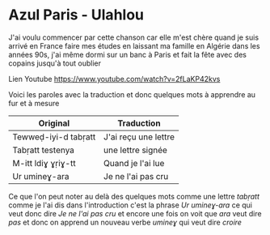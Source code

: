 # Azul Paris - Ulahlou

J'ai voulu commencer par cette chanson car elle m'est chère quand je suis arrivé en France faire mes études en laissant ma famille en Algérie dans les années 90s, j'ai même dormi sur un banc à Paris et fait la fête avec des copains jusqu'à tout oublier

Lien Youtube https://www.youtube.com/watch?v=2fLaKP42kvs

Voici les paroles avec la traduction et donc quelques mots à apprendre au fur et à mesure

Original | Traduction
--- | ---
Tewweḍ-iyi-d tabṛatt | J'ai reçu une lettre
Tabṛatt testenya | une lettre signée
M-itt ldiɣ ɣṛiɣ-tt | Quand je l'ai lue
Ur umineɣ-ara | Je ne l'ai pas cru

Ce que l'on peut noter au delà des quelques mots comme une lettre *tabṛatt* comme je l'ai dis dans l'introduction c'est la phrase *Ur umineɣ-ara* ce qui veut donc dire *Je ne l'ai pas cru* et encore une fois on voit que *ara* veut dire *pas* et donc on apprend un nouveau verbe *umineɣ* qui veut dire *croire*
